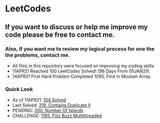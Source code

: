 # LeetCodes
## If you want to discuss or help me improve my code please be free to contact me.
### Also, if you want me to review my logical process for one the the problems, contact me.

- All files in this repository were focused on improving my coding skills.
- 11APR21 Reached 100 LeetCodes Solved! (96 Days From 05JAN21).
- 14APR21 First Hard Problem Completed 1095. Find in Moutain Array.

### Quick Look
- As of 11APR21: [104 Solved](https://leetcode.com/joeslee94/)
- Last Solved: [219. Contains Duplicate II](https://leetcode.com/problems/contains-duplicate-ii/)
- PENDING: [200. Number Of Islands](https://leetcode.com/problems/number-of-islands/)
- CHALLENGE: [1195. Fizz Buzz Multithreaded](https://leetcode.com/problems/fizz-buzz-multithreaded/)
